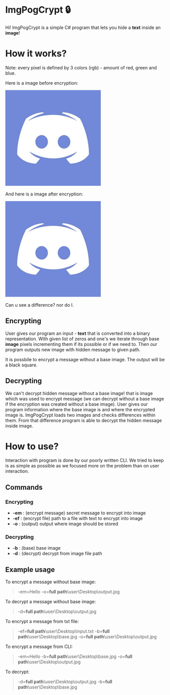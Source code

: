# ImgPogCrypt 🔒
Hi! ImgPogCrypt is a simple C# program that lets you hide a **text** inside an **image**!

# How it works?

Note: every pixel is defined by 3 colors (rgb) - amount of red, green and blue.

Here is a image before encryption:

![base](https://github.com/Maciejlys/ImgPogCrypt/blob/readme/img/base.jpg)

And here is a image after encryption:

![output](https://github.com/Maciejlys/ImgPogCrypt/blob/readme/img/output.jpg)

Can u see a difference? nor do I.

## Encrypting

User gives our program an input - **text** that is converted into a binary representation.
With given list of zeros and one's we iterate through base **image** pixels incrementing them if its possible or if we need to. Then our program outputs new image with hidden message to given path.

It is possbile to encrypt a message without a base image. The output will be a black square.

## Decrypting

We can't decrypt hidden message without a base image! that is image which was used to encrypt message (we can decrypt without a base image if the encryption was created without a base image).
User gives our program information where the base image is and where the encrypted image is. ImgPogCrypt loads two images and checks differences within them.
From that difference program is able to decrypt the hidden message inside image.

# How to use?

Interaction with program is done by our poorly written CLI.
We tried to keep is as simple as possible as we focused more on the problem than on user interaction.

## Commands

### Encrypting

- **-em** : (encrypt message) secret message to encrypt into image
- **-ef** : (encrypt file) path to a file with text to encrypt into image
- **-o** : (output) output where image should be stored

### Decrypting

- **-b** : (base) base image
- **-d** : (decrypt) decrypt from image file path

## Example usage

To encrypt a message without base image:

> -em=Hello -o=**full path**\user\Desktop\output.jpg

To decrypt a message without base image:

> -d=**full path**\user\Desktop\output.jpg

To encrypt a message from txt file:

> -ef=**full path**\user\Desktop\input.txt -b=**full path**\user\Desktop\base.jpg -o=**full path**\user\Desktop\output.jpg

To encrypt a message from CLI:

> -em=Hello -b=**full path**\user\Desktop\base.jpg -o=**full path**\user\Desktop\output.jpg

To decrypt:

> -d=**full path**\user\Desktop\output.jpg -b=**full path**\user\Desktop\base.jpg
